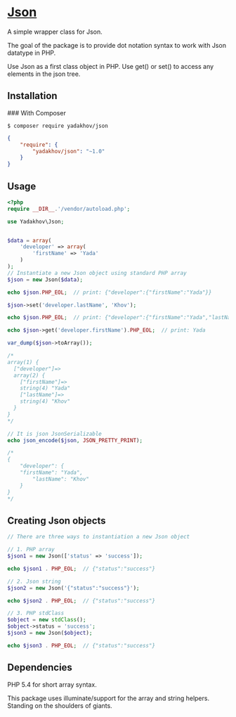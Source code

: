 # [Json](http://github.com/yadakhov/json)

A simple wrapper class for Json.

The goal of the package is to provide dot notation syntax to work with Json datatype in PHP.

Use Json as a first class object in PHP.  Use get() or set() to access any elements in the json tree. 

## Installation

<a name="install-composer"/>
### With Composer

```
$ composer require yadakhov/json
```

```json
{
    "require": {
        "yadakhov/json": "~1.0"
    }
}
```

## Usage
```php
<?php
require __DIR__.'/vendor/autoload.php';

use Yadakhov\Json;


$data = array(
    'developer' => array(
        'firstName' => 'Yada'
    )
);
// Instantiate a new Json object using standard PHP array
$json = new Json($data);

echo $json.PHP_EOL;  // print: {"developer":{"firstName":"Yada"}}

$json->set('developer.lastName', 'Khov');

echo $json.PHP_EOL;  // print: {"developer":{"firstName":"Yada","lastName":"Khov"}}

echo $json->get('developer.firstName').PHP_EOL;  // print: Yada

var_dump($json->toArray());

/*
array(1) {
  ["developer"]=>
  array(2) {
    ["firstName"]=>
    string(4) "Yada"
    ["lastName"]=>
    string(4) "Khov"
  }
}
*/

// It is json JsonSerializable
echo json_encode($json, JSON_PRETTY_PRINT);

/*
{
    "developer": {
    "firstName": "Yada",
        "lastName": "Khov"
    }
}
*/
```

## Creating Json objects
```php
// There are three ways to instantiation a new Json object

// 1. PHP array
$json1 = new Json(['status' => 'success']);

echo $json1 . PHP_EOL;  // {"status":"success"}

// 2. Json string
$json2 = new Json('{"status":"success"}');

echo $json2 . PHP_EOL;  // {"status":"success"}

// 3. PHP stdClass
$object = new stdClass();
$object->status = 'success';
$json3 = new Json($object);

echo $json3 . PHP_EOL;  // {"status":"success"}
```

## Dependencies
PHP 5.4 for short array syntax.

This package uses illuminate/support for the array and string helpers. Standing on the shoulders of giants.
